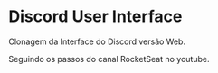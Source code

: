 # Discord User Interface

Clonagem da Interface do Discord versão Web.

Seguindo os passos do canal RocketSeat no youtube.
